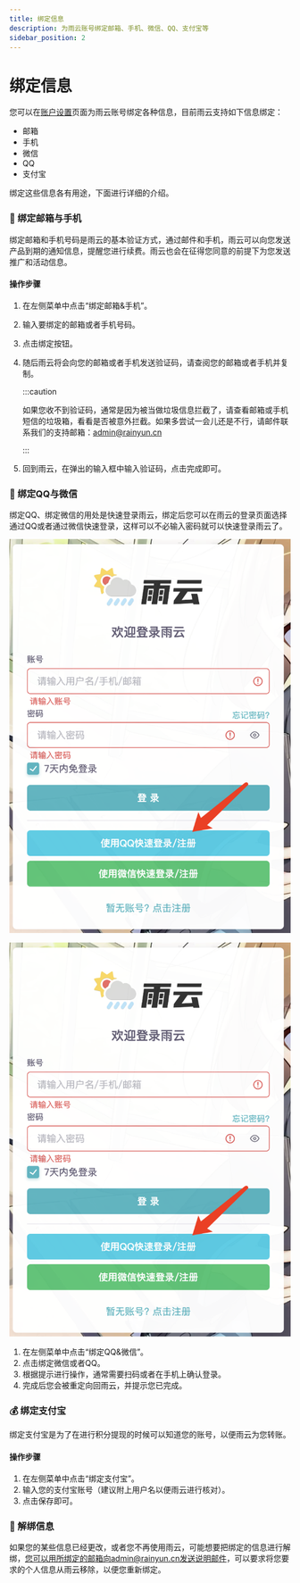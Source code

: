 ```yaml
---
title: 绑定信息
description: 为雨云账号绑定邮箱、手机、微信、QQ、支付宝等
sidebar_position: 2
---
```


# 绑定信息

您可以在[账户设置][account-settings]页面为雨云账号绑定各种信息，目前雨云支持如下信息绑定：

* 邮箱
* 手机
* 微信
* QQ
* 支付宝

绑定这些信息各有用途，下面进行详细的介绍。



### 📮 绑定邮箱与手机

绑定邮箱和手机号码是雨云的基本验证方式，通过邮件和手机，雨云可以向您发送产品到期的通知信息，提醒您进行续费。雨云也会在征得您同意的前提下为您发送推广和活动信息。

#### 操作步骤

1. 在左侧菜单中点击“绑定邮箱&手机”。
2. 输入要绑定的邮箱或者手机号码。
3. 点击绑定按钮。
4. 随后雨云将会向您的邮箱或者手机发送验证码，请查阅您的邮箱或者手机并复制。

   :::caution

   如果您收不到验证码，通常是因为被当做垃圾信息拦截了，请查看邮箱或手机短信的垃圾箱，看看是否被意外拦截。如果多尝试一会儿还是不行，请邮件联系我们的支持邮箱：admin@rainyun.cn

   :::

5. 回到雨云，在弹出的输入框中输入验证码，点击完成即可。



### :penguin: 绑定QQ与微信

绑定QQ、绑定微信的用处是快速登录雨云，绑定后您可以在雨云的登录页面选择通过QQ或者通过微信快速登录，这样可以不必输入密码就可以快速登录雨云了。

![login@50](./assets/image-20221125121601063.png)

![login2@50](./assets/image-20221125121601063.png)

1. 在左侧菜单中点击“绑定QQ&微信”。
2. 点击绑定微信或者QQ。
3. 根据提示进行操作，通常需要扫码或者在手机上确认登录。
4. 完成后您会被重定向回雨云，并提示您已完成。



### :moneybag: 绑定支付宝

绑定支付宝是为了在进行积分提现的时候可以知道您的账号，以便雨云为您转账。

#### 操作步骤

1. 在左侧菜单中点击“绑定支付宝”。
2. 输入您的支付宝账号（建议附上用户名以便雨云进行核对）。
3. 点击保存即可。



### :link: 解绑信息

如果您的某些信息已经更改，或者您不再使用雨云，可能想要把绑定的信息进行解绑，您可以用所绑定的邮箱向admin@rainyun.cn发送说明邮件，可以要求将您要求的个人信息从雨云移除，以便您重新绑定。



[account-settings]: https://app.rainyun.com/account/settings